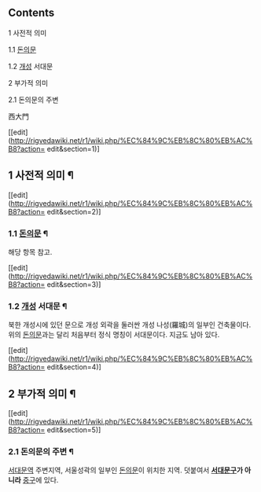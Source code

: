 ## Contents

    

1 사전적 의미

    

1.1 [돈의문](%EB%8F%88%EC%9D%98%EB%AC%B8.md)

1.2 [개성](%EA%B0%9C%EC%84%B1.md) 서대문

2 부가적 의미

    

2.1 돈의문의 주변

西大門

[[edit](http://rigvedawiki.net/r1/wiki.php/%EC%84%9C%EB%8C%80%EB%AC%B8?action=
edit&section=1)]

## 1 사전적 의미 ¶

[[edit](http://rigvedawiki.net/r1/wiki.php/%EC%84%9C%EB%8C%80%EB%AC%B8?action=
edit&section=2)]

### 1.1 [돈의문](%EB%8F%88%EC%9D%98%EB%AC%B8.md) ¶

해당 항목 참고.

[[edit](http://rigvedawiki.net/r1/wiki.php/%EC%84%9C%EB%8C%80%EB%AC%B8?action=
edit&section=3)]

### 1.2 [개성](%EA%B0%9C%EC%84%B1.md) 서대문 ¶

북한 개성시에 있던 문으로 개성 외곽을 둘러싼 개성 나성(羅城)의 일부인 건축물이다. 위의
[돈의문](%EB%8F%88%EC%9D%98%EB%AC%B8.md)과는 달리 처음부터 정식 명칭이 서대문이다. 지금도 남아 있다.

[[edit](http://rigvedawiki.net/r1/wiki.php/%EC%84%9C%EB%8C%80%EB%AC%B8?action=
edit&section=4)]

## 2 부가적 의미 ¶

[[edit](http://rigvedawiki.net/r1/wiki.php/%EC%84%9C%EB%8C%80%EB%AC%B8?action=
edit&section=5)]

### 2.1 돈의문의 주변 ¶

[서대문역](%EC%84%9C%EB%8C%80%EB%AC%B8%EC%97%AD.md) 주변지역, 서울성곽의 일부인
[돈의문](%EB%8F%88%EC%9D%98%EB%AC%B8.md)이 위치한 지역. 덧붙여서
**[서대문구](%EC%84%9C%EB%8C%80%EB%AC%B8%EA%B5%AC.md)가 아니라**
[중구](%EC%A4%91%EA%B5%AC.md)에 있다.

  

